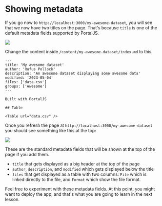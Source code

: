 <NextSeo title="Showing metadata - PortalJS" />

# Showing metadata

If you go now to `http://localhost:3000/my-awesome-dataset`, you will see that we now have two titles on the page. That's because `title` is one of the default metadata fields supported by PortalJS.

![](https://i.imgur.com/O145uuc.png)

Change the content inside `/content/my-awesome-dataset/index.md` to this.

```
---
title: 'My awesome dataset'
author: 'Rufus Pollock'
description: 'An awesome dataset displaying some awesome data'
modified: '2023-05-04'
files: ['data.csv']
groups: ['Awesome']
---

Built with PortalJS

## Table

<Table url="data.csv" />
```

Once you refresh the page at `http://localhost:3000/my-awesome-dataset` you should see something like this at the top:

![](https://i.imgur.com/nvDYJQT.png)

These are the standard metadata fields that will be shown at the top of the page if you add them.

- `title` that gets displayed as a big header at the top of the page
- `author`, `description`, and `modified` which gets displayed below the title
- `files` that get displayed as a table with two columns: `File` which is linked directly to the file, and `Format` which show the file format.

Feel free to experiment with these metadata fields. At this point, you might want to deploy the app, and that's what you are going to learn in the next lesson. 

<DocsPagination prev="/docs/searching-datasets" next="/docs/deploying-your-portaljs-app" />
